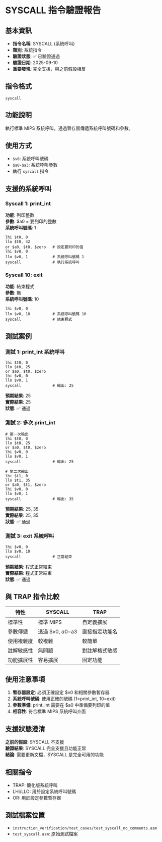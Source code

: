# SYSCALL 指令驗證報告

## 基本資訊
- **指令名稱**: SYSCALL (系統呼叫)
- **類別**: 系統指令  
- **驗證狀態**: ✅ 已驗證通過
- **驗證日期**: 2025-09-10
- **重要發現**: 完全支援，與之前假設相反

## 指令格式
```
syscall
```

## 功能說明
執行標準 MIPS 系統呼叫，通過暫存器傳遞系統呼叫號碼和參數。

## 使用方式
- `$v0`: 系統呼叫號碼
- `$a0-$a3`: 系統呼叫參數
- 執行 `syscall` 指令

## 支援的系統呼叫

### Syscall 1: print_int
**功能**: 列印整數  
**參數**: $a0 = 要列印的整數  
**系統呼叫號碼**: 1

```assembly
lhi $t0, 0
llo $t0, 42
or $a0, $t0, $zero   # 設定要列印的值
lhi $v0, 0
llo $v0, 1           # 系統呼叫號碼 1
syscall              # 執行系統呼叫
```

### Syscall 10: exit
**功能**: 結束程式  
**參數**: 無  
**系統呼叫號碼**: 10

```assembly
lhi $v0, 0
llo $v0, 10          # 系統呼叫號碼 10
syscall              # 結束程式
```

## 測試案例

### 測試 1: print_int 系統呼叫
```assembly
lhi $t0, 0
llo $t0, 25
or $a0, $t0, $zero
lhi $v0, 0
llo $v0, 1
syscall              # 輸出: 25
```
**預期結果**: 25  
**實際結果**: 25  
**狀態**: ✅ 通過

### 測試 2: 多次 print_int
```assembly
# 第一次輸出
lhi $t0, 0
llo $t0, 25
or $a0, $t0, $zero
lhi $v0, 0
llo $v0, 1
syscall              # 輸出: 25

# 第二次輸出  
lhi $t1, 0
llo $t1, 35
or $a0, $t1, $zero
lhi $v0, 0
llo $v0, 1
syscall              # 輸出: 35
```
**預期結果**: 25, 35  
**實際結果**: 25, 35  
**狀態**: ✅ 通過

### 測試 3: exit 系統呼叫
```assembly
lhi $v0, 0
llo $v0, 10
syscall              # 正常結束
```
**預期結果**: 程式正常結束  
**實際結果**: 程式正常結束  
**狀態**: ✅ 通過

## 與 TRAP 指令比較

| 特性 | SYSCALL | TRAP |
|------|---------|------|
| 標準性 | 標準 MIPS | 自定義擴展 |
| 參數傳遞 | 透過 $v0, $a0-$a3 | 直接指定功能名 |
| 使用複雜度 | 較複雜 | 較簡單 |
| 註解敏感性 | 無問題 | 對註解格式敏感 |
| 功能擴展性 | 容易擴展 | 固定功能 |

## 使用注意事項
1. **暫存器設定**: 必須正確設定 $v0 和相關參數暫存器
2. **系統呼叫號碼**: 使用正確的號碼 (1=print_int, 10=exit)
3. **參數準備**: print_int 需要在 $a0 中準備要列印的值
4. **相容性**: 符合標準 MIPS 系統呼叫介面

## 支援狀態澄清
**之前的假設**: SYSCALL 不支援  
**驗證結果**: SYSCALL 完全支援且功能正常  
**結論**: 需要更新文檔，SYSCALL 是完全可用的功能

## 相關指令
- TRAP: 簡化版系統呼叫
- LHI/LLO: 用於設定系統呼叫號碼
- OR: 用於設定參數暫存器

## 測試檔案位置
- `instruction_verification/test_cases/test_syscall_no_comments.asm`
- `test_syscall.asm`: 原始測試檔案
